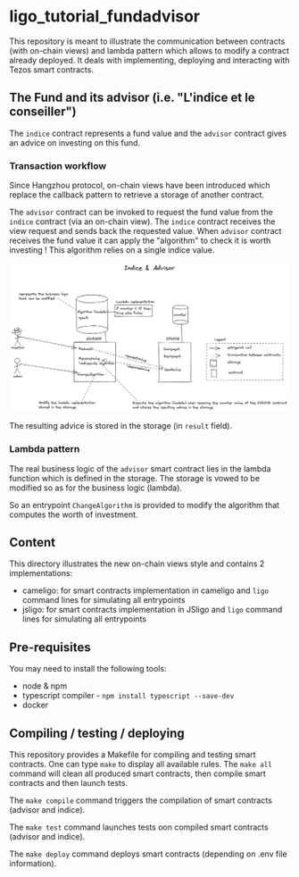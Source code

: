 # ligo_tutorial_fundadvisor

This repository is meant to illustrate the communication between contracts (with on-chain views) and lambda pattern which allows to modify a contract already deployed. It deals with implementing, deploying and interacting with Tezos smart contracts.


## The Fund and its advisor (i.e. "L'indice et le conseiller")

The `indice` contract represents a fund value and the `advisor` contract gives an advice on investing on this fund. 


### Transaction workflow

Since Hangzhou protocol, on-chain views have been introduced which replace the callback pattern to retrieve a storage of another contract.

The `advisor` contract can be invoked to request the fund value from the `indice` contract (via an on-chain view). The `indice` contract receives the view request and sends back the requested value. When `advisor` contract receives the fund value it can apply the "algorithm" to check it is worth investing ! This algorithm relies on a single indice value.

![](indice&advisor.png)

The resulting advice is stored in the storage (in `result` field).

### Lambda pattern

The real business logic of the `advisor` smart contract lies in the lambda function which is defined in the storage. The storage is vowed to be modified so as for the business logic (lambda).

So an entrypoint `ChangeAlgorithm` is provided to modify the algorithm that computes the worth of investment. 


## Content

This directory illustrates the new on-chain views style and contains 2 implementations:
- cameligo: for smart contracts implementation in cameligo and `ligo` command lines for simulating all entrypoints
- jsligo: for smart contracts implementation in JSligo and `ligo` command lines for simulating all entrypoints


## Pre-requisites

You may need to install the following tools:
- node & npm
- typescript compiler - `npm install typescript --save-dev`
- docker

## Compiling / testing / deploying

This repository provides a Makefile for compiling and testing smart contracts. One can type `make` to display all available rules. 
The `make all` command will clean all produced smart contracts, then compile smart contracts and then launch tests.

The `make compile` command triggers the compilation of smart contracts (advisor and indice).

The `make test` command launches tests oon compiled smart contracts (advisor and indice).

The `make deploy` command deploys smart contracts (depending on .env file information).
